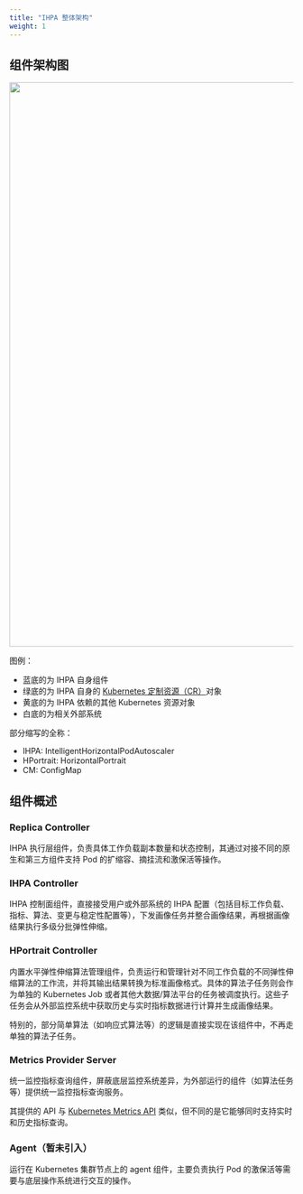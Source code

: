 ```yaml
---
title: "IHPA 整体架构"
weight: 1
---
```


## 组件架构图

<img src="/images/en/ihpa-architecture.png" width="1000"/>

图例：

- 蓝底的为 IHPA 自身组件
- 绿底的为 IHPA 自身的 [Kubernetes 定制资源（CR）](https://kubernetes.io/zh-cn/docs/concepts/extend-kubernetes/api-extension/custom-resources/)对象
- 黄底的为 IHPA 依赖的其他 Kubernetes 资源对象
- 白底的为相关外部系统

部分缩写的全称：

- IHPA: IntelligentHorizontalPodAutoscaler
- HPortrait: HorizontalPortrait
- CM: ConfigMap

## 组件概述

### Replica Controller

IHPA 执行层组件，负责具体工作负载副本数量和状态控制，其通过对接不同的原生和第三方组件支持 Pod 的扩缩容、摘挂流和激保活等操作。

### IHPA Controller

IHPA 控制面组件，直接接受用户或外部系统的 IHPA 配置（包括目标工作负载、指标、算法、变更与稳定性配置等），下发画像任务并整合画像结果，再根据画像结果执行多级分批弹性伸缩。

### HPortrait Controller

内置水平弹性伸缩算法管理组件，负责运行和管理针对不同工作负载的不同弹性伸缩算法的工作流，并将其输出结果转换为标准画像格式。具体的算法子任务则会作为单独的 Kubernetes Job 或者其他大数据/算法平台的任务被调度执行。这些子任务会从外部监控系统中获取历史与实时指标数据进行计算并生成画像结果。

特别的，部分简单算法（如响应式算法等）的逻辑是直接实现在该组件中，不再走单独的算法子任务。

### Metrics Provider Server

统一监控指标查询组件，屏蔽底层监控系统差异，为外部运行的组件（如算法任务等）提供统一监控指标查询服务。

其提供的 API 与 [Kubernetes Metrics API](https://github.com/kubernetes/metrics) 类似，但不同的是它能够同时支持实时和历史指标查询。

### Agent（暂未引入）

运行在 Kubernetes 集群节点上的 agent 组件，主要负责执行 Pod 的激保活等需要与底层操作系统进行交互的操作。

